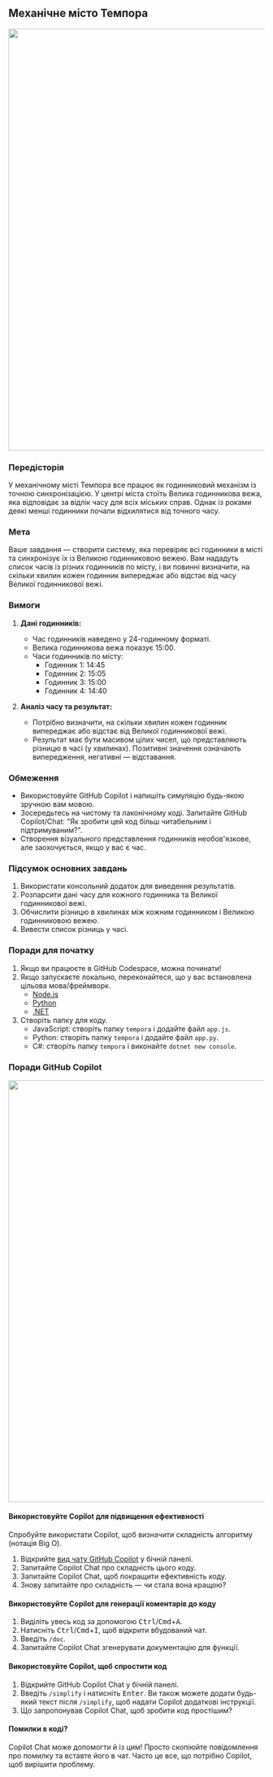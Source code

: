 ## Механічне місто Темпора

<a href="#">
    <img src="../../Images/tempora-clocks.jpg"  style="width: 830px" />
</a>

### Передісторія

У механічному місті Темпора все працює як годинниковий механізм із точною синхронізацією. У центрі міста стоїть Велика годинникова вежа, яка відповідає за відлік часу для всіх міських справ. Однак із роками деякі менші годинники почали відхилятися від точного часу.

### Мета

Ваше завдання — створити систему, яка перевіряє всі годинники в місті та синхронізує їх із Великою годинниковою вежею. Вам нададуть список часів із різних годинників по місту, і ви повинні визначити, на скільки хвилин кожен годинник випереджає або відстає від часу Великої годинникової вежі.

### Вимоги

1. **Дані годинників:**
    - Час годинників наведено у 24-годинному форматі.
    - Велика годинникова вежа показує 15:00.
    - Часи годинників по місту:
        - Годинник 1: 14:45
        - Годинник 2: 15:05
        - Годинник 3: 15:00
        - Годинник 4: 14:40

2. **Аналіз часу та результат:**
    - Потрібно визначити, на скільки хвилин кожен годинник випереджає або відстає від Великої годинникової вежі.
    - Результат має бути масивом цілих чисел, що представляють різницю в часі (у хвилинах). Позитивні значення означають випередження, негативні — відставання.

### Обмеження

- Використовуйте GitHub Copilot і напишіть симуляцію будь-якою зручнoю вам мовою.
- Зосередьтесь на чистому та лаконічному коді. Запитайте GitHub Copilot/Chat: "Як зробити цей код більш читабельним і підтримуваним?".
- Створення візуального представлення годинників необов'язкове, але заохочується, якщо у вас є час.

### Підсумок основних завдань

1. Використати консольний додаток для виведення результатів.
2. Розпарсити дані часу для кожного годинника та Великої годинникової вежі.
3. Обчислити різницю в хвилинах між кожним годинником і Великою годинниковою вежею.
4. Вивести список різниць у часі.

### Поради для початку

1. Якщо ви працюєте в GitHub Codespace, можна починати!
2. Якщо запускаєте локально, переконайтеся, що у вас встановлена цільова мова/фреймворк.
    - [Node.js](https://nodejs.org)
    - [Python](https://www.python.org/downloads/)
    - [.NET](https://dot.net)
3. Створіть папку для коду.
    - JavaScript: створіть папку `tempora` і додайте файл `app.js`.
    - Python: створіть папку `tempora` і додайте файл `app.py`.
    - C#: створіть папку `tempora` і виконайте `dotnet new console`.

### Поради GitHub Copilot

<a href="#">
    <img src="../../Images/copilot-tips.jpg"  style="width: 830px" />
</a>

#### Використовуйте Copilot для підвищення ефективності

Спробуйте використати Copilot, щоб визначити складність алгоритму (нотація Big O).

1. Відкрийте [вид чату GitHub Copilot](https://docs.github.com/en/copilot/github-copilot-chat/using-github-copilot-chat#asking-your-first-question) у бічній панелі.
2. Запитайте Copilot Chat про складність цього коду.
3. Запитайте Copilot Chat, щоб покращити ефективність коду.
4. Знову запитайте про складність — чи стала вона кращою?

#### Використовуйте Copilot для генерації коментарів до коду

1. Виділіть увесь код за допомогою <kbd>Ctrl</kbd>/<kbd>Cmd</kbd>+<kbd>A</kbd>.
2. Натисніть <kbd>Ctrl</kbd>/<kbd>Cmd</kbd>+<kbd>I</kbd>, щоб відкрити вбудований чат.
3. Введіть `/doc`.
4. Запитайте Copilot Chat згенерувати документацію для функції.

#### Використовуйте Copilot, щоб спростити код

1. Відкрийте GitHub Copilot Chat у бічній панелі.
2. Введіть `/simplify` і натисніть <kbd>Enter</kbd>. Ви також можете додати будь-який текст після `/simplify`, щоб надати Copilot додаткові інструкції.
3. Що запропонував Copilot Chat, щоб зробити код простішим?

#### Помилки в коді?

Copilot Chat може допомогти й із цим! Просто скопіюйте повідомлення про помилку та вставте його в чат. Часто це все, що потрібно Copilot, щоб вирішити проблему.
